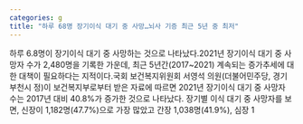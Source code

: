 ```yaml
---
categories: g
title: "하루 68명 장기이식 대기 중 사망…뇌사 기증 최근 5년 중 최저"
---
```

하루 6.8명이 장기이식 대기 중 사망하는 것으로 나타났다.2021년 장기이식 대기 중 사망자 수가 2,480명을 기록한 가운데, 최근 5년간(2017~2021) 계속되는 증가추세에 대한 대책이 필요하다는 지적이다.국회 보건복지위원회 서영석 의원(더불어민주당, 경기 부천시 정)이 보건복지부로부터 받은 자료에 따르면 2021년 장기이식 대기 중 사망자 수는 2017년 대비 40.8%가 증가한 것으로 나타났다. 장기별 이식 대기 중 사망자를 보면, 신장이 1,182명(47.7%)으로 가장 많았고 간장 1,038명(41.9%), 심장 1